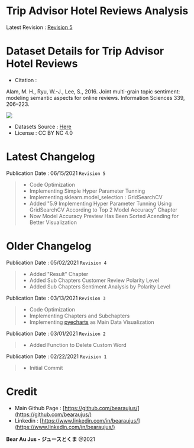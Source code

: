 # Trip Advisor Hotel Reviews Analysis
Latest Revision : [Revision 5](https://github.com/haryobagas/Analysis_Trip_Advisor_Hotel_Reviews/blob/main/main_rev5.rar)

# Dataset Details for Trip Advisor Hotel Reviews
+ Citation :

Alam, M. H., Ryu, W.-J., Lee, S., 2016. Joint multi-grain topic sentiment: modeling semantic aspects for online reviews. Information Sciences 339, 206–223.

[![](https://zenodo.org/badge/DOI/10.5281/zenodo.1219899.svg)](https://doi.org/10.5281/zenodo.1219899)

+ Datasets Source : [Here](https://www.kaggle.com/andrewmvd/trip-advisor-hotel-reviews)
+ License : CC BY NC 4.0

# Latest Changelog
Publication Date : 06/15/2021 `Revision 5`

> + Code Optimization
> + Implementing Simple Hyper Parameter Tunning
> + Implementing sklearn.model_selection : GridSearchCV
> + Added "5.9 Implementing Hyper Parameter Tunning Using GridSearchCV According to Top 2 Model Accuracy" Chapter
> + Now Model Accuracy Preview Has Been Sorted Acending for Better Visualization

# Older Changelog
Publication Date : 05/02/2021 `Revision 4`

> + Added "Result" Chapter
> + Added Sub Chapters Customer Review Polarity Level
> + Added Sub Chapters Sentiment Analysis by Polarity Level

Publication Date : 03/13/2021 `Revision 3`

> + Code Optimization
> + Implementing Chapters and Subchapters
> + Implementing [pyecharts](https://github.com/pyecharts) as Main Data Visualization

Publication Date : 03/01/2021 `Revision 2`

> + Added Function to Delete Custom Word

Publication Date : 02/22/2021 `Revision 1`

> + Initial Commit

# Credit
+ Main Github Page : [https://github.com/bearaujus/](https://github.com/bearaujus/)
+ Linkedin : [https://www.linkedin.com/in/bearaujus/](https://www.linkedin.com/in/bearaujus/)

**Bear Au Jus - ジュースとくま** @2021
